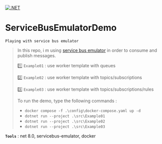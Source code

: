 [![.NET](https://github.com/aimenux/ServiceBusEmulatorDemo/actions/workflows/ci.yml/badge.svg?branch=main)](https://github.com/aimenux/ServiceBusEmulatorDemo/actions/workflows/ci.yml)

# ServiceBusEmulatorDemo
```
Playing with service bus emulator
```

> In this repo, i m using [service bus emulator](https://hub.docker.com/r/microsoft/azure-messaging-servicebus-emulator) in order to consume and publish messages.
>
> :one: `Example01` : use worker template with queues
>
> :two: `Example02` : use worker template with topics/subscriptions
> 
> :three: `Example03` : use worker template with topics/subscriptions/rules
>
> To run the demo, type the following commands :
> - `docker compose -f .\config\docker-compose.yaml up -d`
> - `dotnet run --project .\src\Example01` 
> - `dotnet run --project .\src\Example02` 
> - `dotnet run --project .\src\Example03` 
>

**`Tools`** : net 8.0, servicebus-emulator, docker
